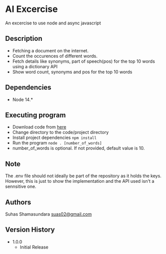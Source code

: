 # AI Excercise

An excercise to use node and async javascript 

## Description

* Fetching a document on the internet.
* Count the occurences of different words.
* Fetch details like synonyms, part of speech(pos) for the top 10 words using a dictionary API
* Show word count, synonyms and pos for the top 10 words

## Dependencies

* Node 14.*

## Executing program

* Download code from [here](https://github.com/suhas-shamasundara/aiExcercise.git)
* Change directory to the code/project directory
* Install project dependencies
```npm install```
* Run the program
```node . [number_of_words]```
* number_of_words is optional. If not provided, default value is 10.

## Note

The .env file should not ideally be part of the repository as it holds the keys.
However, this is just to show the implementation and the API used isn't a sennsitive one.

## Authors

Suhas Shamasundara
suas02@gmail.com

## Version History

* 1.0.0
    * Initial Release